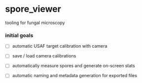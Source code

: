 # spore_viewer

tooling for fungal microscopy

### initial goals

- [ ] automatic USAF target calibration with camera
- [ ] save / load camera calibrations
- [ ] automatically measure spores and generate on-screen stats
- [ ] automatic naming and metadata generation for exported files

